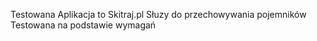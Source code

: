 Testowana Aplikacja to Skitraj.pl
Słuzy do przechowywania pojemników
Testowana na podstawie wymagań
